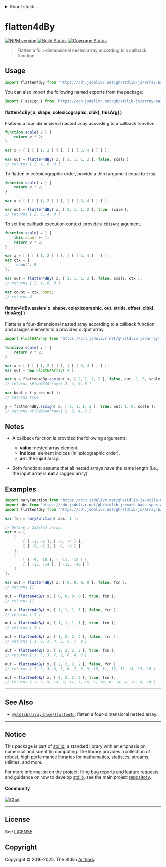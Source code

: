 <!--

@license Apache-2.0

Copyright (c) 2023 The Stdlib Authors.

Licensed under the Apache License, Version 2.0 (the "License");
you may not use this file except in compliance with the License.
You may obtain a copy of the License at

   http://www.apache.org/licenses/LICENSE-2.0

Unless required by applicable law or agreed to in writing, software
distributed under the License is distributed on an "AS IS" BASIS,
WITHOUT WARRANTIES OR CONDITIONS OF ANY KIND, either express or implied.
See the License for the specific language governing permissions and
limitations under the License.

-->

<!-- lint disable maximum-heading-length -->


<details>
  <summary>
    About stdlib...
  </summary>
  <p>We believe in a future in which the web is a preferred environment for numerical computation. To help realize this future, we've built stdlib. stdlib is a standard library, with an emphasis on numerical and scientific computation, written in JavaScript (and C) for execution in browsers and in Node.js.</p>
  <p>The library is fully decomposable, being architected in such a way that you can swap out and mix and match APIs and functionality to cater to your exact preferences and use cases.</p>
  <p>When you use stdlib, you can be absolutely certain that you are using the most thorough, rigorous, well-written, studied, documented, tested, measured, and high-quality code out there.</p>
  <p>To join us in bringing numerical computing to the web, get started by checking us out on <a href="https://github.com/stdlib-js/stdlib">GitHub</a>, and please consider <a href="https://opencollective.com/stdlib">financially supporting stdlib</a>. We greatly appreciate your continued support!</p>
</details>

# flatten4dBy

[![NPM version][npm-image]][npm-url] [![Build Status][test-image]][test-url] [![Coverage Status][coverage-image]][coverage-url] <!-- [![dependencies][dependencies-image]][dependencies-url] -->

> Flatten a four-dimensional nested array according to a callback function.



<section class="usage">

## Usage

```javascript
import flatten4dBy from 'https://cdn.jsdelivr.net/gh/stdlib-js/array-base-flatten4d-by@deno/mod.js';
```

You can also import the following named exports from the package:

```javascript
import { assign } from 'https://cdn.jsdelivr.net/gh/stdlib-js/array-base-flatten4d-by@deno/mod.js';
```

#### flatten4dBy( x, shape, colexicographic, clbk\[, thisArg] )

Flattens a four-dimensional nested array according to a callback function.

```javascript
function scale( v ) {
    return v * 2;
}

var x = [ [ [ [ 1, 2 ] ] ], [ [ [ 3, 4 ] ] ] ];

var out = flatten4dBy( x, [ 2, 1, 1, 2 ], false, scale );
// returns [ 2, 4, 6, 8 ]
```

To flatten in colexicographic order, provide a third argument equal to `true`.

```javascript
function scale( v ) {
    return v * 2;
}

var x = [ [ [ [ 1, 2 ] ] ], [ [ [ 3, 4 ] ] ] ];

var out = flatten4dBy( x, [ 2, 1, 1, 2 ], true, scale );
// returns [ 2, 6, 4, 8 ]
```

To set the callback execution context, provide a `thisArg` argument.

<!-- eslint-disable no-invalid-this -->

```javascript
function scale( v ) {
    this.count += 1;
    return v * 2;
}

var x = [ [ [ [ 1, 2 ] ] ], [ [ [ 3, 4 ] ] ] ];
var ctx = {
    'count': 0
};

var out = flatten4dBy( x, [ 2, 1, 1, 2 ], false, scale, ctx );
// returns [ 2, 4, 6, 8 ]

var count = ctx.count;
// returns 4
```

#### flatten4dBy.assign( x, shape, colexicographic, out, stride, offset, clbk\[, thisArg] )

Flattens a four-dimensional nested array according to a callback function and assigns elements to a provided output array.

```javascript
import Float64Array from 'https://cdn.jsdelivr.net/gh/stdlib-js/array-float64@deno/mod.js';

function scale( v ) {
    return v * 2;
}

var x = [ [ [ [ 1, 2 ] ] ], [ [ [ 3, 4 ] ] ] ];
var out = new Float64Array( 4 );

var y = flatten4dBy.assign( x, [ 2, 1, 1, 2 ], false, out, 1, 0, scale );
// returns <Float64Array>[ 2, 4, 6, 8 ]

var bool = ( y === out );
// returns true

y = flatten4dBy.assign( x, [ 2, 1, 1, 2 ], true, out, 1, 0, scale );
// returns <Float64Array>[ 2, 6, 4, 8 ]
```

</section>

<!-- /.usage -->

<section class="notes">

## Notes

-   A callback function is provided the following arguments:

    -   **value**: nested array element.
    -   **indices**: element indices (in lexicographic order).
    -   **arr**: the input array.

-   Both functions assume that all nested arrays have the same length (i.e., the input array is **not** a ragged array).

</section>

<!-- /.notes -->

<section class="examples">

## Examples

<!-- eslint no-undef: "error" -->

```javascript
import naryFunction from 'https://cdn.jsdelivr.net/gh/stdlib-js/utils-nary-function@deno/mod.js';
import abs from 'https://cdn.jsdelivr.net/gh/stdlib-js/math-base-special-abs@deno/mod.js';
import flatten4dBy from 'https://cdn.jsdelivr.net/gh/stdlib-js/array-base-flatten4d-by@deno/mod.js';

var fcn = naryFunction( abs, 1 );

// Define a 2x2x2x2 array:
var x = [
    [
        [ [ -1, -2 ], [ -3, -4 ] ],
        [ [ -5, -6 ], [ -7, -8 ] ]
    ],
    [
        [ [ -9, -10 ], [ -11, -12 ] ],
        [ [ -13, -14 ], [ -15, -16 ] ]
    ]
];

var out = flatten4dBy( x, [ 0, 0, 0, 0 ], false, fcn );
// returns []

out = flatten4dBy( x, [ 0, 0, 0, 0 ], true, fcn );
// returns []

out = flatten4dBy( x, [ 1, 1, 1, 1 ], false, fcn );
// returns [ 1 ]

out = flatten4dBy( x, [ 1, 1, 1, 1 ], true, fcn );
// returns [ 1 ]

out = flatten4dBy( x, [ 1, 2, 2, 2 ], false, fcn );
// returns [ 1, 2, 3, 4, 5, 6, 7, 8 ]

out = flatten4dBy( x, [ 1, 2, 2, 2 ], true, fcn );
// returns [ 1, 5, 3, 7, 2, 6, 4, 8 ]

out = flatten4dBy( x, [ 2, 2, 2, 2 ], false, fcn );
// returns [ 1, 2, 3, 4, 5, 6, 7, 8, 9, 10, 11, 12, 13, 14, 15, 16 ]

out = flatten4dBy( x, [ 2, 2, 2, 2 ], true, fcn );
// returns [ 1, 9, 5, 13, 3, 11, 7, 15, 2, 10, 6, 14, 4, 12, 8, 16 ]
```

</section>

<!-- /.examples -->

<!-- Section for related `stdlib` packages. Do not manually edit this section, as it is automatically populated. -->

<section class="related">

* * *

## See Also

-   <span class="package-name">[`@stdlib/array-base/flatten4d`][@stdlib/array/base/flatten4d]</span><span class="delimiter">: </span><span class="description">flatten a four-dimensional nested array.</span>

</section>

<!-- /.related -->

<!-- Section for all links. Make sure to keep an empty line after the `section` element and another before the `/section` close. -->


<section class="main-repo" >

* * *

## Notice

This package is part of [stdlib][stdlib], a standard library with an emphasis on numerical and scientific computing. The library provides a collection of robust, high performance libraries for mathematics, statistics, streams, utilities, and more.

For more information on the project, filing bug reports and feature requests, and guidance on how to develop [stdlib][stdlib], see the main project [repository][stdlib].

#### Community

[![Chat][chat-image]][chat-url]

---

## License

See [LICENSE][stdlib-license].


## Copyright

Copyright &copy; 2016-2025. The Stdlib [Authors][stdlib-authors].

</section>

<!-- /.stdlib -->

<!-- Section for all links. Make sure to keep an empty line after the `section` element and another before the `/section` close. -->

<section class="links">

[npm-image]: http://img.shields.io/npm/v/@stdlib/array-base-flatten4d-by.svg
[npm-url]: https://npmjs.org/package/@stdlib/array-base-flatten4d-by

[test-image]: https://github.com/stdlib-js/array-base-flatten4d-by/actions/workflows/test.yml/badge.svg?branch=main
[test-url]: https://github.com/stdlib-js/array-base-flatten4d-by/actions/workflows/test.yml?query=branch:main

[coverage-image]: https://img.shields.io/codecov/c/github/stdlib-js/array-base-flatten4d-by/main.svg
[coverage-url]: https://codecov.io/github/stdlib-js/array-base-flatten4d-by?branch=main

<!--

[dependencies-image]: https://img.shields.io/david/stdlib-js/array-base-flatten4d-by.svg
[dependencies-url]: https://david-dm.org/stdlib-js/array-base-flatten4d-by/main

-->

[chat-image]: https://img.shields.io/gitter/room/stdlib-js/stdlib.svg
[chat-url]: https://app.gitter.im/#/room/#stdlib-js_stdlib:gitter.im

[stdlib]: https://github.com/stdlib-js/stdlib

[stdlib-authors]: https://github.com/stdlib-js/stdlib/graphs/contributors

[umd]: https://github.com/umdjs/umd
[es-module]: https://developer.mozilla.org/en-US/docs/Web/JavaScript/Guide/Modules

[deno-url]: https://github.com/stdlib-js/array-base-flatten4d-by/tree/deno
[deno-readme]: https://github.com/stdlib-js/array-base-flatten4d-by/blob/deno/README.md
[umd-url]: https://github.com/stdlib-js/array-base-flatten4d-by/tree/umd
[umd-readme]: https://github.com/stdlib-js/array-base-flatten4d-by/blob/umd/README.md
[esm-url]: https://github.com/stdlib-js/array-base-flatten4d-by/tree/esm
[esm-readme]: https://github.com/stdlib-js/array-base-flatten4d-by/blob/esm/README.md
[branches-url]: https://github.com/stdlib-js/array-base-flatten4d-by/blob/main/branches.md

[stdlib-license]: https://raw.githubusercontent.com/stdlib-js/array-base-flatten4d-by/main/LICENSE

<!-- <related-links> -->

[@stdlib/array/base/flatten4d]: https://github.com/stdlib-js/array-base-flatten4d/tree/deno

<!-- </related-links> -->

</section>

<!-- /.links -->
